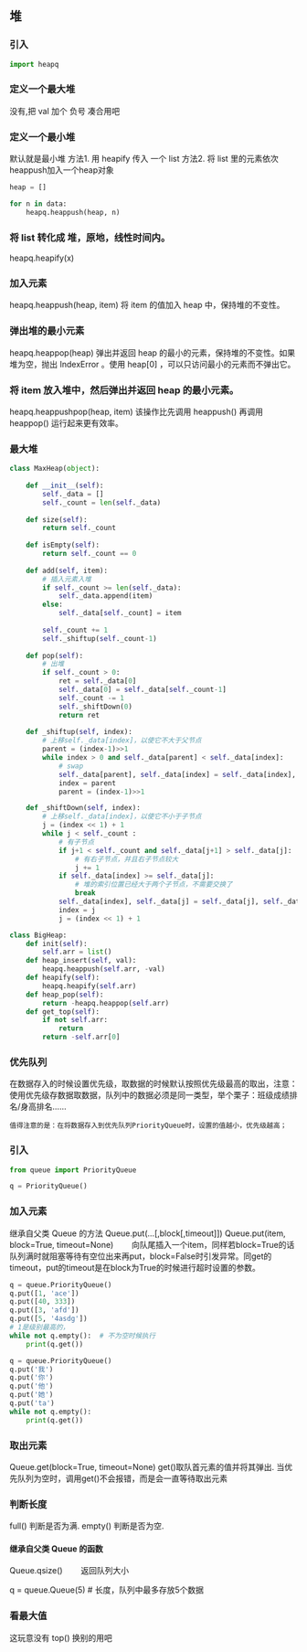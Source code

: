 ## 堆
### 引入
```py
import heapq

```

### 定义一个最大堆
没有,把 val 加个 负号 凑合用吧

### 定义一个最小堆
默认就是最小堆
方法1. 用 heapify 传入 一个 list 
方法2. 将 list 里的元素依次heappush加入一个heap对象
```py
heap = []

for n in data:
    heapq.heappush(heap, n)
```

### 将 list 转化成 堆，原地，线性时间内。
heapq.heapify(x)

### 加入元素
heapq.heappush(heap, item)
将 item 的值加入 heap 中，保持堆的不变性。

### 弹出堆的最小元素
heapq.heappop(heap)
弹出并返回 heap 的最小的元素，保持堆的不变性。如果堆为空，抛出 IndexError 。使用 heap[0] ，可以只访问最小的元素而不弹出它。

### 将 item 放入堆中，然后弹出并返回 heap 的最小元素。
heapq.heappushpop(heap, item)
该操作比先调用 heappush() 再调用 heappop() 运行起来更有效率。


### 最大堆
```py
class MaxHeap(object):
 
    def __init__(self):
        self._data = []
        self._count = len(self._data)
 
    def size(self):
        return self._count
 
    def isEmpty(self):
        return self._count == 0
 
    def add(self, item):
        # 插入元素入堆
        if self._count >= len(self._data):
            self._data.append(item)
        else:
            self._data[self._count] = item
 
        self._count += 1
        self._shiftup(self._count-1)
 
    def pop(self):
        # 出堆
        if self._count > 0:
            ret = self._data[0]
            self._data[0] = self._data[self._count-1]
            self._count -= 1
            self._shiftDown(0)
            return ret
        
    def _shiftup(self, index):
        # 上移self._data[index]，以使它不大于父节点
        parent = (index-1)>>1
        while index > 0 and self._data[parent] < self._data[index]:
            # swap
            self._data[parent], self._data[index] = self._data[index], self._data[parent]
            index = parent
            parent = (index-1)>>1

    def _shiftDown(self, index):
        # 上移self._data[index]，以使它不小于子节点
        j = (index << 1) + 1
        while j < self._count :
            # 有子节点
            if j+1 < self._count and self._data[j+1] > self._data[j]:
                # 有右子节点，并且右子节点较大
                j += 1
            if self._data[index] >= self._data[j]:
                # 堆的索引位置已经大于两个子节点，不需要交换了
                break
            self._data[index], self._data[j] = self._data[j], self._data[index]
            index = j
            j = (index << 1) + 1

```

```py
class BigHeap:
    def init(self):
        self.arr = list()
    def heap_insert(self, val):
        heapq.heappush(self.arr, -val)
    def heapify(self):
        heapq.heapify(self.arr)
    def heap_pop(self):
        return -heapq.heappop(self.arr)
    def get_top(self):
        if not self.arr:
            return
        return -self.arr[0]
```

### 优先队列
   在数据存入的时候设置优先级，取数据的时候默认按照优先级最高的取出，注意：使用优先级存数据取数据，队列中的数据必须是同一类型，举个栗子：班级成绩排名/身高排名……

    值得注意的是：在将数据存入到优先队列PriorityQueue时，设置的值越小，优先级越高；
### 引入
```py
from queue import PriorityQueue

q = PriorityQueue()
```

### 加入元素
继承自父类 Queue 的方法
Queue.put(…[,block[,timeout]])
Queue.put(item, block=True, timeout=None)
　　向队尾插入一个item，同样若block=True的话队列满时就阻塞等待有空位出来再put，block=False时引发异常。同get的timeout，put的timeout是在block为True的时候进行超时设置的参数。

```py
q = queue.PriorityQueue()
q.put([1, 'ace'])
q.put([40, 333])
q.put([3, 'afd'])
q.put([5, '4asdg'])
# 1是级别最高的，
while not q.empty():  # 不为空时候执行
    print(q.get())
```

```py
q = queue.PriorityQueue()
q.put('我')
q.put('你')
q.put('他')
q.put('她')
q.put('ta')
while not q.empty():
    print(q.get())
```

### 取出元素
Queue.get(block=True, timeout=None)
get()取队首元素的值并将其弹出. 当优先队列为空时，调用get()不会报错，而是会一直等待取出元素

### 判断长度
full() 判断是否为满. empty() 判断是否为空.

#### 继承自父类 Queue 的函数
Queue.qsize()　　  返回队列大小

q = queue.Queue(5)  # 长度，队列中最多存放5个数据

### 看最大值
这玩意没有 top() 换别的用吧
